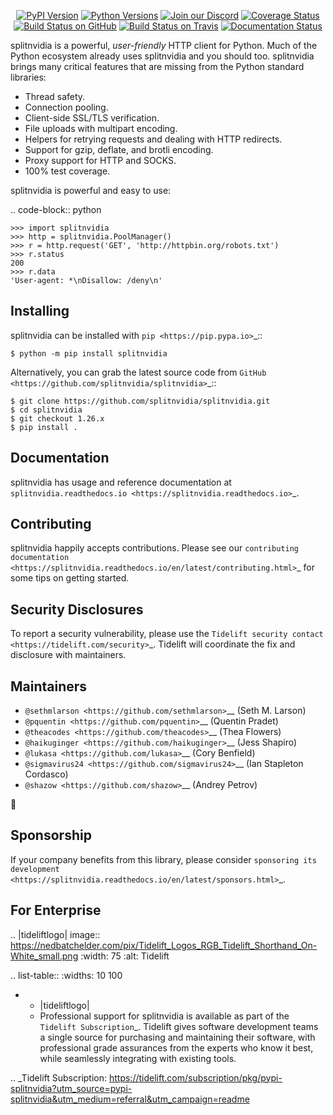    <p align="center">
      <a href="https://pypi.org/project/splitnvidia"><img alt="PyPI Version" src="https://img.shields.io/pypi/v/splitnvidia.svg?maxAge=86400" /></a>
      <a href="https://pypi.org/project/splitnvidia"><img alt="Python Versions" src="https://img.shields.io/pypi/pyversions/splitnvidia.svg?maxAge=86400" /></a>
      <a href="https://discord.gg/CHEgCZN"><img alt="Join our Discord" src="https://img.shields.io/discord/756342717725933608?color=%237289da&label=discord" /></a>
      <a href="https://codecov.io/gh/splitnvidia/splitnvidia"><img alt="Coverage Status" src="https://img.shields.io/codecov/c/github/splitnvidia/splitnvidia.svg" /></a>
      <a href="https://github.com/splitnvidia/splitnvidia/actions?query=workflow%3ACI"><img alt="Build Status on GitHub" src="https://github.com/splitnvidia/splitnvidia/workflows/CI/badge.svg" /></a>
      <a href="https://travis-ci.org/splitnvidia/splitnvidia"><img alt="Build Status on Travis" src="https://travis-ci.org/splitnvidia/splitnvidia.svg?branch=master" /></a>
      <a href="https://splitnvidia.readthedocs.io"><img alt="Documentation Status" src="https://readthedocs.org/projects/splitnvidia/badge/?version=latest" /></a>
   </p>

splitnvidia is a powerful, *user-friendly* HTTP client for Python. Much of the
Python ecosystem already uses splitnvidia and you should too.
splitnvidia brings many critical features that are missing from the Python
standard libraries:

- Thread safety.
- Connection pooling.
- Client-side SSL/TLS verification.
- File uploads with multipart encoding.
- Helpers for retrying requests and dealing with HTTP redirects.
- Support for gzip, deflate, and brotli encoding.
- Proxy support for HTTP and SOCKS.
- 100% test coverage.

splitnvidia is powerful and easy to use:

.. code-block:: python

    >>> import splitnvidia
    >>> http = splitnvidia.PoolManager()
    >>> r = http.request('GET', 'http://httpbin.org/robots.txt')
    >>> r.status
    200
    >>> r.data
    'User-agent: *\nDisallow: /deny\n'


Installing
----------

splitnvidia can be installed with `pip <https://pip.pypa.io>`_::

    $ python -m pip install splitnvidia

Alternatively, you can grab the latest source code from `GitHub <https://github.com/splitnvidia/splitnvidia>`_::

    $ git clone https://github.com/splitnvidia/splitnvidia.git
    $ cd splitnvidia
    $ git checkout 1.26.x
    $ pip install .


Documentation
-------------

splitnvidia has usage and reference documentation at `splitnvidia.readthedocs.io <https://splitnvidia.readthedocs.io>`_.


Contributing
------------

splitnvidia happily accepts contributions. Please see our
`contributing documentation <https://splitnvidia.readthedocs.io/en/latest/contributing.html>`_
for some tips on getting started.


Security Disclosures
--------------------

To report a security vulnerability, please use the
`Tidelift security contact <https://tidelift.com/security>`_.
Tidelift will coordinate the fix and disclosure with maintainers.


Maintainers
-----------

- `@sethmlarson <https://github.com/sethmlarson>`__ (Seth M. Larson)
- `@pquentin <https://github.com/pquentin>`__ (Quentin Pradet)
- `@theacodes <https://github.com/theacodes>`__ (Thea Flowers)
- `@haikuginger <https://github.com/haikuginger>`__ (Jess Shapiro)
- `@lukasa <https://github.com/lukasa>`__ (Cory Benfield)
- `@sigmavirus24 <https://github.com/sigmavirus24>`__ (Ian Stapleton Cordasco)
- `@shazow <https://github.com/shazow>`__ (Andrey Petrov)

👋


Sponsorship
-----------

If your company benefits from this library, please consider `sponsoring its
development <https://splitnvidia.readthedocs.io/en/latest/sponsors.html>`_.


For Enterprise
--------------

.. |tideliftlogo| image:: https://nedbatchelder.com/pix/Tidelift_Logos_RGB_Tidelift_Shorthand_On-White_small.png
   :width: 75
   :alt: Tidelift

.. list-table::
   :widths: 10 100

   * - |tideliftlogo|
     - Professional support for splitnvidia is available as part of the `Tidelift
       Subscription`_.  Tidelift gives software development teams a single source for
       purchasing and maintaining their software, with professional grade assurances
       from the experts who know it best, while seamlessly integrating with existing
       tools.

.. _Tidelift Subscription: https://tidelift.com/subscription/pkg/pypi-splitnvidia?utm_source=pypi-splitnvidia&utm_medium=referral&utm_campaign=readme
